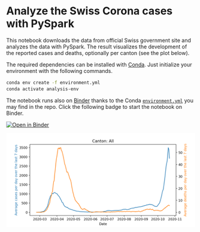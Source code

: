 # Analyze the Swiss Corona cases with PySpark

This notebook downloads the data from official Swiss government site and analyzes the data with PySpark. The result visualizes the development of the reported cases and deaths, optionally per canton (see the plot below).

The required dependencies can be installed with [Conda](https://docs.conda.io/en/latest/). Just initialize your environment with the following commands.

```bash
conda env create -f environment.yml
conda activate analysis-env
```

The notebook runs also on [Binder](https://mybinder.org/) thanks to the Conda [`environment.yml`](environment.yml) you may find in the repo. Click the following badge to start the notebook on Binder.

[![Open in Binder](https://mybinder.org/badge_logo.svg)](https://mybinder.org/v2/gh/stwunsch/pyspark-swiss-corona-cases/main?filepath=CoronaSwitzerland.ipynb)

![Swiss Corona cases analyzed with PySpark](All.png)
